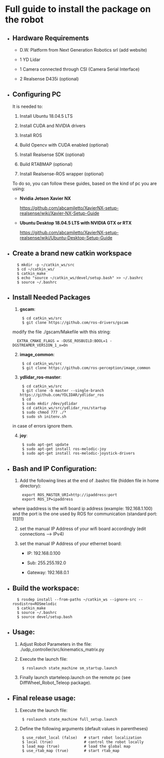 # Full guide to install the package on the robot

- ## Hardware Requirements

	- D.W. Platform from Next Generation Robotics srl (add website)
	
	- 1 YD Lidar
	
	- 1 Camera connected through CSI (Camera Serial Interface)
	
	- 2 Realsense D435i (optional)

- ## Configuring PC

	It is needed to:
	
	1. Install Ubuntu 18.04.5 LTS
	
	2. Install CUDA and NVIDIA drivers
	
	3. Install ROS
	
	4. Build Opencv with CUDA enabled (optional) 
	
	5. Install Realsense SDK (optional)
	
	6. Build RTABMAP (optional)
	
	7. Install Realsense-ROS wrapper (optional)
		
	To do so, you can follow these guides, based on the kind of pc you are using:
	
	- **Nvidia Jetson Xavier NX**
		
		https://github.com/abcamiletto/XavierNX-setup-realsense/wiki/Xavier-NX-Setup-Guide
		
	- **Ubuntu Desktop 18.04.5 LTS with NVIDIA GTX or RTX**
		
		https://github.com/abcamiletto/XavierNX-setup-realsense/wiki/Ubuntu-Desktop-Setup-Guide


- ## Create a brand new catkin workspace 

		$ mkdir -p ~/catkin_ws/src
		$ cd ~/catkin_ws/
		$ catkin_make
		$ echo "source ~/catkin_ws/devel/setup.bash" >> ~/.bashrc 
		$ source ~/.bashrc


- ## Install Needed Packages

    1. **gscam**:

			$ cd catkin_ws/src
			$ git clone https://github.com/ros-drivers/gscam

	modify the file ./gscam/Makefile with this string:
	
		EXTRA_CMAKE_FLAGS = -DUSE_ROSBUILD:BOOL=1 -DGSTREAMER_VERSION_1_x=On

    
    2. **image_common**:
    
			$ cd catkin_ws/src
			$ git clone https://github.com/ros-perception/image_common
    
    
    3. **ydlidar_ros-master**:
	
			$ cd catkin_ws/src
			$ git clone -b master --single-branch https://github.com/YDLIDAR/ydlidar_ros
			$ cd
			$ sudo mkdir /dev/ydlidar
			$ cd catkin_ws/src/ydlidar_ros/startup
			$ sudo chmod 777 ./*
			$ sudo sh initenv.sh
    
	in case of errors ignore them.
	
	
    4. **joy**:
    
			$ sudo apt-get update
    		$ sudo apt-get install ros-melodic-joy
    		$ sudo apt-get install ros-melodic-joystick-drivers



- ## Bash and IP Configuration:

    1. Add the following lines at the end of .bashrc file (hidden file in home directory):

			export ROS_MASTER_URI=http://ipaddress:port
			export ROS_IP=ipaddress
    
	where ipaddress is the wifi board ip address (example: 192.168.1.100) and the port is the one used by ROS for communication (standard port: 11311)
    
    
    2. set the manual IP Address of your wifi board accordingly (edit connections --> IPv4)
    
    
    3. set the manual IP Address of your ethernet board:

		- IP: 		192.168.0.100
    
		- Sub: 		255.255.192.0
    
		- Gateway:	192.168.0.1



- ## Build the workspace:

        $ rosdep install --from-paths ~/catkin_ws --ignore-src --rosdistro=ROSmelodic
        $ catkin_make
        $ source ~/.bashrc
        $ source devel/setup.bash



- ## Usage:

	1. Adjust Robot Parameters in the file: ./udp_controller/src/kinematics_matrix.py

	2. Execute the launch file:

			$ roslaunch state_machine sm_startup.launch

	3. Finally launch starteleop.launch on the remote pc (see DiffWheel_Robot_Teleop package).

- ## Final release usage:

	1. Execute the launch file:

			$ roslaunch state_machine full_setup.launch
			
	2. Define the following arguments (default values in parentheses)
	
	        $ use_robot_local (false)   # start robot localization
	        $ local (true)              # control the robot locally
	        $ load_map (true)           # load the global map
	        $ use_rtab_map (true)       # start rtab_map
	         
